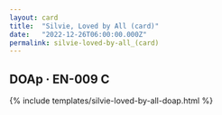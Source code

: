 ```yaml
---
layout: card
title:  "Silvie, Loved by All (card)"
date:   "2022-12-26T06:00:00.000Z"
permalink: silvie-loved-by-all_(card)
---
```


## DOAp &middot; EN-009 C

{% include templates/silvie-loved-by-all-doap.html %}
